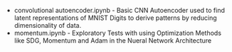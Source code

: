 
- convolutional autoencoder.ipynb - Basic CNN Autoencoder used to find latent representations of MNIST Digits to derive patterns by reducing dimensionality of data. 
- momentum.ipynb - Exploratory Tests with using Optimization Methods like SDG, Momentum and Adam in the Nueral Network Architecture

